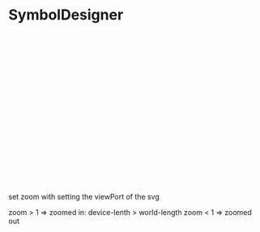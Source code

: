 # SymbolDesigner

<svg  id="canvas" width="400px" height="300px" viewBox="0 0 400 300">

set zoom with setting the viewPort of the svg

zoom > 1 => zoomed in: device-lenth > world-length
zoom < 1 => zoomed out
